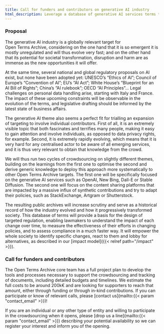 ```yaml
---
title: Call for funders and contributors on generative AI industry
html_description: Leverage a database of generative AI services terms to design AI regulation and assess upcoming compliance
---
```


### Proposal

The generative AI industry is a globally relevant target for Open Terms Archive, considering on the one hand that it is so emergent it is mostly unregulated and will thus evolve very fast; and on the other hand that its potential for societal transformation, disruption and harm are as immense as the new opportunities it will offer.

At the same time, several national and global regulatory proposals on AI exist, but none have been adopted yet: UNESCO’s “Ethics of AI”; Council of Europe’s “Convention of AI”; EU’s “AI Act”; White House’s “Blueprint for an AI Bill of Rights”; China’s “AI rulebook”; OECD “AI Principles”… Legal challenges on personal data handling arise, starting with Italy and France. The impact of these upcoming constraints will be observable in the evolution of the terms, and legislative drafting should be informed by the latest state of business affairs.

The generative AI theme also seems a perfect fit for trialling an expansion of targeting to involve individual contributors. First of all, it is an extremely visible topic that both fascinates and terrifies many people, making it easy to gain attention and involve individuals, as opposed to data privacy rights, for example. Second, it is extremely rapidly evolving, which means that it is very hard for any centralised actor to be aware of all emerging services, and it is thus very relevant to obtain that knowledge from the crowd.

We will thus run two cycles of crowdsourcing on slightly different themes, building on the learnings from the first one to optimise the second and derive generic knowledge to deploy this approach more systematically to other Open Terms Archive targets. The first one will be specifically focused on the generative AI services such as OpenAI, New Bing, Dall-E or Stable Diffusion. The second one will focus on the content sharing platforms that are impacted by a massive influx of synthetic contributions and try to adapt their policies, such as StackExchange, Artgram or Shutterstock.

The resulting public archives will increase scrutiny and serve as a historical record of how the industry evolved and how it progressively transformed society. This database of terms will provide a basis for the design of targeted regulation, enabling lawmakers to understand the impact of each change over time, to measure the effectiveness of their efforts in changing policies, and to assess compliance in a much faster way. It will empower the whole society to identify specific changes, react to them and lobby for alternatives, as described in our [impact model]({{< relref path="/impact" >}}).

### Call for funders and contributors

The Open Terms Archive core team has a full project plan to develop the tools and processes necessary to support the crowdsourcing and tracking of documents, including detailed budgets and timelines. We estimate the full costs to be around 200k€ and are looking for supporters to reach that amount, either through funding or through in-kind contributions. If you can participate or know of relevant calls, please [contact us](mailto:{{< param "contact_email" >}})!

If you are an individual or any other type of entity and willing to participate in the crowdsourcing when it opens, please [drop us a line](mailto:{{< param "contact_email" >}}) describing your potential availability so we can register your interest and inform you of the opening.
